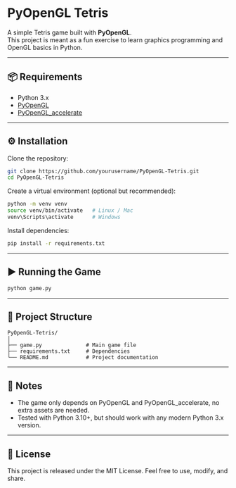 # PyOpenGL Tetris

A simple Tetris game built with **PyOpenGL**.  
This project is meant as a fun exercise to learn graphics programming and OpenGL basics in Python.

---

## 📦 Requirements
- Python 3.x
- [PyOpenGL](https://pypi.org/project/PyOpenGL/)
- [PyOpenGL_accelerate](https://pypi.org/project/PyOpenGL-accelerate/)

---

## ⚙️ Installation

Clone the repository:

```bash
git clone https://github.com/yourusername/PyOpenGL-Tetris.git
cd PyOpenGL-Tetris
```

Create a virtual environment (optional but recommended):

```bash
python -m venv venv
source venv/bin/activate   # Linux / Mac
venv\Scripts\activate      # Windows
```

Install dependencies:

```bash
pip install -r requirements.txt
```

---

## ▶️ Running the Game

```bash
python game.py
```

---

## 📁 Project Structure
```
PyOpenGL-Tetris/
│
├── game.py              # Main game file
├── requirements.txt     # Dependencies
└── README.md            # Project documentation
```

---

## 🙌 Notes
- The game only depends on PyOpenGL and PyOpenGL_accelerate, no extra assets are needed.
- Tested with Python 3.10+, but should work with any modern Python 3.x version.

---

## 📜 License
This project is released under the MIT License. Feel free to use, modify, and share.
